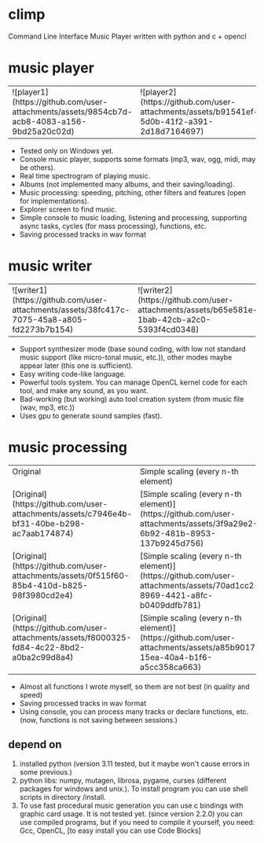 # climp
Command Line Interface Music Player written with python and c + opencl

# music player
<table>
  <tr>
    <td valign="top">![player1](https://github.com/user-attachments/assets/9854cb7d-acb8-4083-a156-9bd25a20c02d)</td>
    <td valign="top">![player2](https://github.com/user-attachments/assets/b91541ef-5d0b-41f2-a391-2d18d7164697)</td>
    <td valign="top">![player3](https://github.com/user-attachments/assets/baf9ad02-491d-44dc-8203-4467f57dc34d)</td>
  </tr>
 </table>


* Tested only on Windows yet.
* Console music player, supports some formats (mp3, wav, ogg, midi, may be others).
* Real time spectrogram of playing music.
* Albums (not implemented many albums, and their saving/loading).
* Music processing: speeding, pitching, other filters and features (open for implementations).
* Explorer screen to find music.
* Simple console to music loading, listening and processing, supporting async tasks, cycles (for mass processing), functions, etc.
* Saving processed tracks in wav format

# music writer
<table>
  <tr>
    <td valign="top">![writer1](https://github.com/user-attachments/assets/38fc417c-7075-45a8-a805-fd2273b7b154)</td>
    <td valign="top">![writer2](https://github.com/user-attachments/assets/b65e581e-1bab-42cb-a2c0-5393f4cd0348)</td>
    <td valign="top">![writer3](https://github.com/user-attachments/assets/7e13ffb7-b68b-41a8-a9c1-6c0796e0ae3f)</td>
  </tr>
 </table>

* Support synthesizer mode (base sound coding, with low not standard music support (like micro-tonal music, etc.)), other modes maybe appear later (this one is sufficient).
* Easy writing code-like language.
* Powerful tools system. You can manage OpenCL kernel code for each tool, and make any sound, as you want.
* Bad-working (but working) auto tool creation system (from music file (wav, mp3, etc.)) 
* Uses gpu to generate sound samples (fast).

# music processing

<table>
  <tr>
    <td valign="top">Original</td>
    <td valign="top">Simple scaling (every n-th element)</td>
    <td valign="top">Reversing, using beat notes</td>
    <td valign="top">Tonal pitching (0.5x)</td>
    <td valign="top">Speed pitching (2x)</td>
    <td valign="top">jackal + clipping</td>
  </tr>
  <tr>
    <td valign="top">[Original](https://github.com/user-attachments/assets/c7946e4b-bf31-40be-b298-ac7aab174874)</td>
    <td valign="top">[Simple scaling (every n-th element)](https://github.com/user-attachments/assets/3f9a29e2-6b92-481b-8953-137b9245d756)</td>
    <td valign="top">[Reversing, using beat notes](https://github.com/user-attachments/assets/ddee0b16-e14e-4c86-8b97-3a6e2591a4c9)</td>
    <td valign="top">[Tonal pitching (0.5x)](https://github.com/user-attachments/assets/ba905297-1d2c-4600-a718-c97bd0d43137)</td>
    <td valign="top">[Speed pitching (2x)](https://github.com/user-attachments/assets/0d1b115d-2329-48f2-aad5-c908594f3ffb)</td>
    <td valign="top">[jackal + clipping](https://github.com/user-attachments/assets/baf971dc-d4ba-4789-9aa1-71230c7bc44b)</td>
  </tr>
  <tr>
    <td valign="top">[Original](https://github.com/user-attachments/assets/0f515f60-85b4-410d-b825-98f3980cd2e4)</td>
    <td valign="top">[Simple scaling (every n-th element)](https://github.com/user-attachments/assets/70ad1cc2-8969-4421-a8fc-b0409ddfb781)</td>
    <td valign="top">[Reversing, using beat notes](https://github.com/user-attachments/assets/f81ebc72-8b07-4991-8fed-82d21fe5f237)</td>
    <td valign="top">[Tonal pitching (0.5x)](https://github.com/user-attachments/assets/c58e5021-5fd8-4a90-9bbb-764b008dd256)</td>
    <td valign="top">[Speed pitching (2x)](https://github.com/user-attachments/assets/f42671dc-550a-4cc5-8b24-1cf97ea75301)</td>
    <td valign="top">[jackal + clipping<](https://github.com/user-attachments/assets/08435e53-9714-4005-80a3-289ce9181ed5)</td>
  </tr>
  <tr>
    <td valign="top">[Original](https://github.com/user-attachments/assets/f8000325-fd84-4c22-8bd2-a0ba2c99d8a4)</td>
    <td valign="top">[Simple scaling (every n-th element)](https://github.com/user-attachments/assets/a85b9017-15ea-40a4-b1f6-a5cc358ca663)</td>
    <td valign="top">[Reversing, using beat notes](https://github.com/user-attachments/assets/228cdae0-84e4-4ad8-80c9-dcc1b6311d35)</td>
    <td valign="top">[Tonal pitching (0.5x)](https://github.com/user-attachments/assets/e0d360cf-9edb-4a70-992e-8abcd3374c92)</td>
    <td valign="top">[Speed pitching (2x)](https://github.com/user-attachments/assets/92c73704-53e4-42d9-90bd-9bc5f56b3a40)</td>
    <td valign="top">[jackal + clipping](https://github.com/user-attachments/assets/bb81a053-cb84-4b79-b9d3-e678a4b98ee9)</td>
  </tr>
 </table>

* Almost all functions I wrote myself, so them are not best (in quality and speed) 
* Saving processed tracks in wav format
* Using console, you can process many tracks or declare functions, etc. (now, functions is not saving between sessions.)

## depend on
1. installed python (version 3.11 tested, but it maybe won't cause errors in some previous.)
2. python libs: numpy, mutagen, librosa, pygame, curses (different packages for windows and unix.). 
To install program you can use shell scripts in directory /install.
3. To use fast procedural music generation you can use c bindings with graphic card usage.
It is not tested yet. (since version 2.2.0)
you can use compiled programs, but if you need to compile it yourself,
you need: Gcc, OpenCL, [to easy install you can use Code Blocks]
